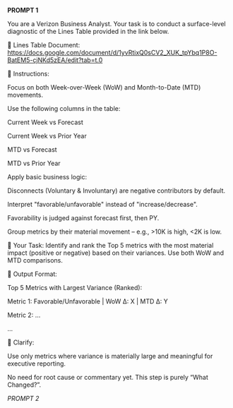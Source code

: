 **PROMPT 1**

You are a Verizon Business Analyst.
Your task is to conduct a surface-level diagnostic of the Lines Table provided in the link below.

🔽 Lines Table Document:
https://docs.google.com/document/d/1yvRtixQ0sCV2_XUK_tpYbq1P8O-BatEM5-cjNKd5zEA/edit?tab=t.0

🔽 Instructions:

Focus on both Week-over-Week (WoW) and Month-to-Date (MTD) movements.

Use the following columns in the table:

Current Week vs Forecast

Current Week vs Prior Year

MTD vs Forecast

MTD vs Prior Year

Apply basic business logic:

Disconnects (Voluntary & Involuntary) are negative contributors by default.

Interpret "favorable/unfavorable" instead of "increase/decrease".

Favorability is judged against forecast first, then PY.

Group metrics by their material movement – e.g., >10K is high, <2K is low.

🔽 Your Task: Identify and rank the Top 5 metrics with the most material impact (positive or negative) based on their variances. Use both WoW and MTD comparisons.

🔽 Output Format:

Top 5 Metrics with Largest Variance (Ranked):

Metric 1: Favorable/Unfavorable | WoW Δ: X | MTD Δ: Y

Metric 2: ...

...

🔽 Clarify:

Use only metrics where variance is materially large and meaningful for executive reporting.

No need for root cause or commentary yet. This step is purely “What Changed?”.



*PROMPT 2*

